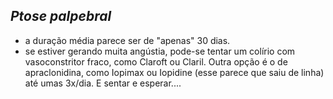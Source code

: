 ## ***Ptose palpebral***


- a duração média parece ser de "apenas" 30 dias.  
- se estiver gerando muita angústia, pode-se tentar um colírio com vasoconstritor fraco, como Claroft ou Claril. Outra opção é o de apraclonidina, como Iopimax ou Iopidine (esse parece que saiu de linha) até umas 3x/dia. E sentar e esperar....

